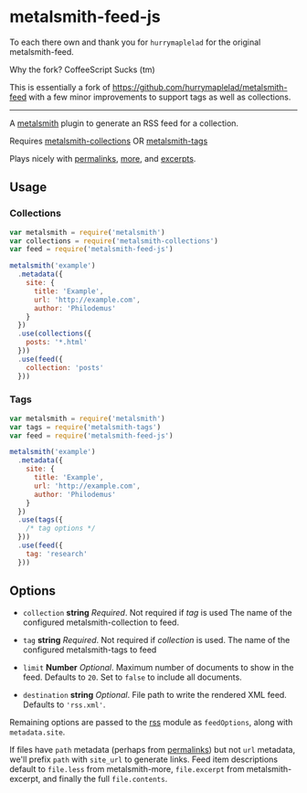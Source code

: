 metalsmith-feed-js
==================

To each there own and thank you for `hurrymaplelad` for the original metalsmith-feed.

Why the fork? CoffeeScript Sucks (tm)

This is essentially a fork of https://github.com/hurrymaplelad/metalsmith-feed with a few minor improvements to support tags as well as collections.

---

A [metalsmith](https://github.com/segmentio/metalsmith) plugin to generate an RSS feed for a collection.

Requires [metalsmith-collections](https://github.com/segmentio/metalsmith-collections) OR [metalsmith-tags](https://github.com/totocaster/metalsmith-tags)

Plays nicely with [permalinks](https://github.com/RobinThrift/metalsmith-paginate), [more](https://github.com/kfranqueiro/metalsmith-more), and [excerpts](https://github.com/segmentio/metalsmith-excerpts).

## Usage

### Collections
```javascript
var metalsmith = require('metalsmith')
var collections = require('metalsmith-collections')
var feed = require('metalsmith-feed-js')

metalsmith('example')
  .metadata({
    site: {
      title: 'Example',
      url: 'http://example.com',
      author: 'Philodemus'
    }
  })
  .use(collections({
    posts: '*.html'
  }))
  .use(feed({
    collection: 'posts'
  }))
```

### Tags
```javascript
var metalsmith = require('metalsmith')
var tags = require('metalsmith-tags')
var feed = require('metalsmith-feed-js')

metalsmith('example')
  .metadata({
    site: {
      title: 'Example',
      url: 'http://example.com',
      author: 'Philodemus'
    }
  })
  .use(tags({
    /* tag options */
  }))
  .use(feed({
    tag: 'research'
  }))
```

## Options

- `collection` **string** *Required*. Not required if *tag* is used The name of the configured metalsmith-collection to feed.

- `tag` **string** *Required*. Not required if *collection* is used. The name of the configured metalsmith-tags to feed

- `limit` **Number** *Optional*. Maximum number of documents to show in the feed. Defaults to `20`. Set to `false` to include all documents.

- `destination` **string** *Optional*. File path to write the rendered XML feed. Defaults to `'rss.xml'`.

Remaining options are passed to the [rss](https://github.com/dylang/node-rss) module as `feedOptions`, along with `metadata.site`.

If files have `path` metadata (perhaps from [permalinks](https://github.com/RobinThrift/metalsmith-paginate)) but not `url` metadata, we'll prefix `path` with `site_url` to generate links. Feed item descriptions default to `file.less` from metalsmith-more, `file.excerpt` from metalsmith-excerpt, and finally the full `file.contents`.
